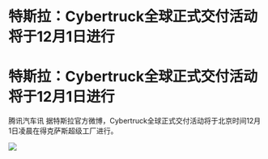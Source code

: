 # 特斯拉：Cybertruck全球正式交付活动将于12月1日进行

# 特斯拉：Cybertruck全球正式交付活动将于12月1日进行

腾讯汽车讯 据特斯拉官方微博，Cybertruck全球正式交付活动将于北京时间12月1日凌晨在得克萨斯超级工厂进行。

![](https://inews.gtimg.com/news_bt/OMXVLgnDNw54OKtRFEDMVdgNO2tQ_0ML9A7kINw6Wl2aAAA/0)

